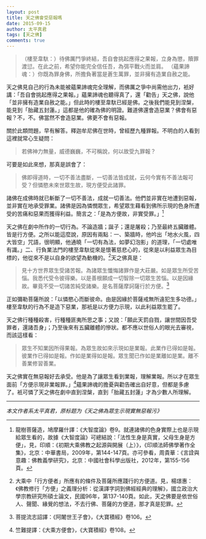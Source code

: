 ```yaml
---
layout: post
title: 天之佛會受惡報嗎
date: 2015-09-15
author: 太平真君
tags: [天之佛]
comments: true
---
```

> （樓至韋馱：）待佛厲鬥爭終結，吾自會挑起應得之果報，立身為懲，贖罪渡愆。在此之前，希望你能完全信任吾，為弭平戰火而並肩。
> （蘊果諦魂：）你既為罪身佛，所擔負著當是蒼生萬罪，並非擁有造業自赦之能。

天之佛見自己的行為未能被蘊果諦魂完全理解，而佛厲之爭中尚需他出力，衹好講：「吾自會挑起應得之果報。」蘊果諦魂也聽得真了，還「勸告」天之佛，說他「並非擁有造業自赦之能。」但此時的樓至韋馱已經是佛。之後我們能見到涅槃，能見到「胎藏五封蓮。」這都是他的確為佛的明證。難道佛還會造惡業？佛會有惡報？不，不。佛當然不會造惡業。佛更不會有惡報。

關於此類問題，早有解答。釋迦牟尼佛在世時，曾經歷九種罪報。不明白的人看到這裡就常心生疑問：

> 若佛神力無量，威德巍巍，不可稱說，何以故受九罪報？

可要是如此來想，那真是誤會了：

> 佛即得道時，一切不善法盡斷，一切善法皆成就，云何今實有不善法報可受？但憐愍未來世眾生故，現方便受此諸罪。

諸佛在成佛時就已斬斷了一切不善法，成就一切善法。他們並非實在地遭到惡報，並非實在地承受罪業。諸佛是因為憐憫眾生，希望眾生藉看到佛所示現的色身所遭受的苦痛和惡果而獲得利益。簡言之：「是為方便故，非實受罪。」[^1]

天之佛在劇中所作的一切行為。不論造牆；誕子；還是屠殺；乃至最終五臟離體。皆是行方便。之所以能這麼說，原因有兩點：一、築牆時，他吟出「地水火風，四大皆空」咒語，很明顯，他通曉「一切有為法，如夢幻泡影」的道理，「一切處唯有識。」二、行負業法門的樓至韋馱從來是懷著慈悲心的，從來是以利益眾生為目標的，他從來不是以自身的欲望為動機的。[^2]天之佛真是：

> 見十方世界眾生受諸苦報。為諸眾生懺悔諸罪作是大莊嚴。如是眾生所受苦惱。我悉代受令彼得樂。以是善根願成一切智除一切眾生苦惱。以是因緣故。畢竟不受一切諸苦純受諸樂。是名菩薩摩訶薩行於方便。[^3]

正如彌勒菩薩所說：「以憐愍心而斷彼命。由是因緣於菩薩戒無所違犯生多功德。」樓至韋馱的行為不是造下惡業，那衹是以方便力示現，以此利益眾生罷了。

天之佛行種種殺害，行種種匪夷所思之事；又說：「願此天罰自戮，讓世間因吾受罪者，還諸吾身」；乃至後來有五臟離體的慘狀。都不應以世俗人的眼光去審視，而該這樣看：

> 眾生不知業因所得果報。為眾生故如來示現如是業報。此業作已得如是報。彼業作已得如是報。作如是業得如是報。眾生聞已作如是業離如是業。離不善業修習善業。

天之佛實在無惡報好去承受。他是為了讓眾生看到業報，理解業報。所以才在眾生面前「方便示現非業報罪。」[^4]蘊果諦魂的擔憂與勸告確出自好意，但都是多慮了。衹可憐了天之佛在劇中直到涅槃，直到「胎藏五封蓮」才為少數人所理解。

[^1]: 龍樹菩薩造，鳩摩羅什譯：《大智度論》卷9。就連諸佛的色身實際上也是示現給眾生看的，故據《大智度論》可總結說：「法性生身是真實，父母生身是方便」，見，印順：《初期大乘佛教之起源與開展（上）》，《印順法師佛學著作全集》，北京：中華書局，2009年，第144-147頁。亦可參看，周貴華：《言詮與意趣：佛教義學研究》，北京：中國社會科學出版社，2012年，第155-156頁。
[^2]:大乘中「行方便者」所應有的條件及菩薩所應踐行的方便道。見，楊璟惠：《佛教修行「方便」之義理分析：從漢譯字詞到佛經經典的理解》，國立政治大學宗教研究所碩士論文，民國96年，第137-140頁。如此，天之佛要是依世俗人、聲聞、緣覺的想法，不去行佛、菩薩的方便道，那才真是犯罪。
[^3]: 菩提流志詔譯：《阿闍世王子會》，《大寶積經》卷106。
[^4]:竺難提譯：《大乘方便會》，《大寶積經》卷108。

***
*本文作者系太平真君，原标题为《天之佛為眾生示現實無惡報污》*
